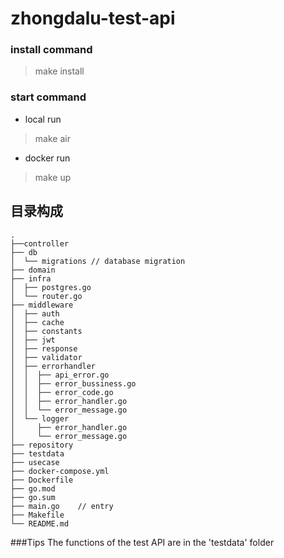 # zhongdalu-test-api

### install command

> make install

### start command

- local run

> make air

- docker run

> make up

## 目录构成

```shell
.
├──controller   
├── db
│  └── migrations // database migration
├── domain
├── infra 
│  ├── postgres.go 
│  └── router.go 
├── middleware   
│  ├── auth      
│  ├── cache
│  ├── constants
│  ├── jwt
│  ├── response
│  ├── validator
│  ├── errorhandler 
│  │  ├── api_error.go  
│  │  ├── error_bussiness.go
│  │  ├── error_code.go 
│  │  ├── error_handler.go 
│  │  └── error_message.go 
│  └── logger     
│     ├── error_handler.go 
│     └── error_message.go 
├── repository 
├── testdata 
├── usecase   
├── docker-compose.yml 
├── Dockerfile
├── go.mod 
├── go.sum
├── main.go    // entry
├── Makefile   
└── README.md

```


###Tips
The functions of the test API are in the 'testdata' folder